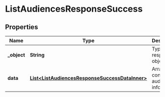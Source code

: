 

# ListAudiencesResponseSuccess


## Properties

| Name | Type | Description | Notes |
|------------ | ------------- | ------------- | -------------|
|**_object** | **String** | Type of the response object. |  [optional] |
|**data** | [**List&lt;ListAudiencesResponseSuccessDataInner&gt;**](ListAudiencesResponseSuccessDataInner.md) | Array containing audience information. |  [optional] |



